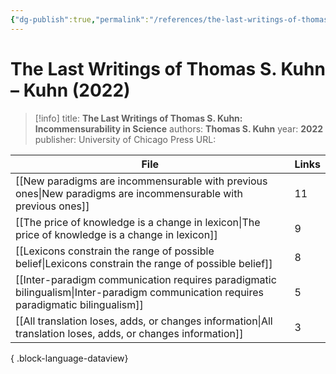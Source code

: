 ```yaml
---
{"dg-publish":true,"permalink":"/references/the-last-writings-of-thomas-s-kuhn-kuhn-2022/"}
---
```



# The Last Writings of Thomas S. Kuhn – Kuhn (2022)

> [!info]
> title: **The Last Writings of Thomas S. Kuhn: Incommensurability in Science**
> authors: **Thomas S. Kuhn**
> year: **2022**
> publisher: University of Chicago Press
> URL: 



| File                                                                                                                                    | Links |
| --------------------------------------------------------------------------------------------------------------------------------------- | ----- |
| [[New paradigms are incommensurable with previous ones\|New paradigms are incommensurable with previous ones]]                       | 11    |
| [[The price of knowledge is a change in lexicon\|The price of knowledge is a change in lexicon]]                                     | 9     |
| [[Lexicons constrain the range of possible belief\|Lexicons constrain the range of possible belief]]                                 | 8     |
| [[Inter-paradigm communication requires paradigmatic bilingualism\|Inter-paradigm communication requires paradigmatic bilingualism]] | 5     |
| [[All translation loses, adds, or changes information\|All translation loses, adds, or changes information]]                         | 3     |

{ .block-language-dataview}